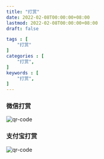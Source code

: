 ```yaml
---
title: "打赏"
date: 2022-02-08T00:00:00+08:00
lastmod: 2022-02-08T00:00:00+08:00
draft: false

tags : [
    "打赏"
]
categories : [
    "打赏",
]
keywords : [
    "打赏",
]
---
```


### 微信打赏

![qr-code](/img/1.png)

### 支付宝打赏

![qr-code](/img/2.png)
